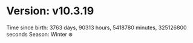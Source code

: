 # Version: v10.3.19
Time since birth: 3763 days, 90313 hours, 5418780 minutes, 325126800 seconds
Season: Winter ❄️
